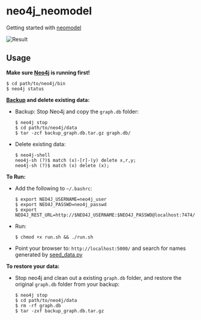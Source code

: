 # neo4j_neomodel

Getting started with [neomodel](https://github.com/robinedwards/neomodel)

![Result](https://github.com/thobalose/neo4j_neomodel/blob/master/neo4j_neomodel.png "Resulting Graph")

## Usage

**Make sure [Neo4j](http://neo4j.com/download/other-releases/) is running first!**

```
$ cd path/to/neo4j/bin
$ neo4j status
```

**[Backup](http://stackoverflow.com/questions/25567744/backup-neo4j-community-edition-offline-in-unix-mac-or-linux?answertab=active#tab-top) and delete existing data:**

* Backup: Stop Neo4j and copy the `graph.db` folder:

  ```
  $ neo4j stop
  $ cd path/to/neo4j/data
  $ tar -zcf backup_graph.db.tar.gz graph.db/
  ```

* Delete existing data:
  ```
  $ neo4j-shell
  neo4j-sh (?)$ match (x)-[r]-(y) delete x,r,y;
  neo4j-sh (?)$ match (x) delete (x);
  ```

**To Run:**

* Add the following to `~/.bashrc`:

  ```
  $ export NEO4J_USERNAME=neo4j_user
  $ export NEO4J_PASSWD=neo4j_passwd
  $ export NEO4J_REST_URL=http://$NEO4J_USERNAME:$NEO4J_PASSWD@localhost:7474/db/data/
  ```

* Run:

  ```
  $ chmod +x run.sh && ./run.sh
  ```

* Point your browser to: `http://localhost:5000/` and search for names generated by [seed_data.py](https://github.com/thobalose/neo4j_neomodel/blob/master/web_app/seed_data.py)

**To restore your data:**

* Stop neo4j and clean out a existing `graph.db` folder, and restore the original `graph.db` folder from your backup:

  ```
  $ neo4j stop
  $ cd path/to/neo4j/data
  $ rm -rf graph.db
  $ tar -zxf backup_graph.db.tar.gz
  ```
